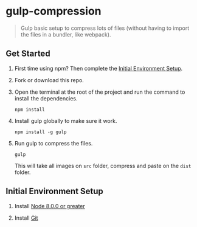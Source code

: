 # gulp-compression
> Gulp basic setup to compress lots of files (without having to import the files in a bundler, like webpack).


## Get Started

1. First time using npm? Then complete the [Initial Environment Setup](#initial-environment-setup).

2. Fork or download this repo.

3. Open the terminal at the root of the project and run the command to install the dependencies.

	`npm install`

4. Install gulp globally to make sure it work.

	`npm install -g gulp`

5. Run gulp to compress the files.

	`gulp`

	This will take all images on `src` folder, compress and paste on the `dist` folder.


## Initial Environment Setup

1. Install [Node 8.0.0 or greater](https://nodejs.org)

2. Install [Git](https://git-scm.com/downloads)

   